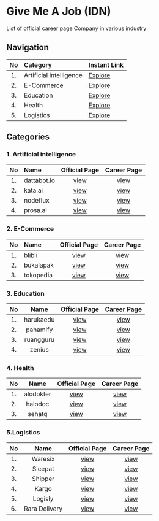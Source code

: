 # Give Me A Job (IDN)
List of official career page Company in various industry

## Navigation

| No |           Category      | Instant Link                                                                          |
|:--:|:------------------------|---------------------------------------------------------------------------------------|
| 1. | Artificial intelligence | [Explore](https://github.com/ervinismu/give-me-a-job#artificial-intelligence)         |
| 2. | E-Commerce              | [Explore](https://github.com/ervinismu/give-me-a-job#e-commerce)                      |
| 3. | Education               | [Explore](https://github.com/ervinismu/give-me-a-job#education)                       |
| 4. | Health                  | [Explore](https://github.com/ervinismu/give-me-a-job#health)                          |
| 5. | Logistics               | [Explore](https://github.com/ervinismu/give-me-a-job#logistics)                       |

## Categories 

### 1. Artificial intelligence

| No |     Name    |         Official Page          |                 Career Page                           |
|:--:|:------------|:------------------------------:|:-----------------------------------------------------:|
| 1. | dattabot.io |[view](https://kata.ai/)        |[view](https://dattabot.io/life-at-dattabot/)          |
| 2. | kata.ai     |[view](https://kata.ai/)        |[view](https://kata.ai/career)                         |
| 3. | nodeflux    |[view](https://www.nodeflux.io/)|[view](https://www.linkedin.com/company/nodeflux/jobs/)|
| 4. | prosa.ai    |[view](https://prosa.ai)        |[view](https://prosa.ai/career#positions)              |

### 2. E-Commerce

| No |    Name   |          Official Page          |           Career Page                    |
|:--:|:----------|:-------------------------------:|:----------------------------------------:|
| 1. | blibli    |[view](https://www.blibli.com/)  |[view](https://careers.blibli.com/)       |
| 2. | bukalapak |[view](https://www.bukalapak.com)|[view](https://careers.bukalapak.com/)    |
| 3. | tokopedia |[view](https://www.tokopedia.com)|[view](https://www.tokopedia.com/careers/)|

### 3. Education

| No |    Name   |        Official Page             |               Career Page                   |
|:--:|:---------:|:--------------------------------:|:-------------------------------------------:|
| 1. | harukaedu |[view](https://harukaedu.com/)    |[view](https://harukaedu.com/career/)        |
| 2. | pahamify  |[view](https://pahamify.com/)     |[view](https://pahamify.com/career-list/)    | 
| 3. | ruangguru |[view](https://www.ruangguru.com/)|[view](https://career.ruangguru.com/)        | 
| 4. | zenius    |[view](https://www.zenius.net/)   |[view](https://www.zenius.net/we-are-hiring/)|

### 4. Health

| No |   Name    |       Official Page              |                   Career Page                  |
|:--:|:---------:|:--------------------------------:|:----------------------------------------------:|
| 1. | alodokter |[view](https://www.alodokter.com/)|[view](https://www.kalibrr.com/c/alodokter/jobs)|
| 2. | halodoc   |[view](https://www.halodoc.com/)  |[view](https://www.halodoc.com/career)          |
| 3. | sehatq    |[view](https://www.sehatq.com/)   |[view](https://www.sehatq.com/karir)            |

### 5.Logistics

|  No |    Name       |       Official Page                |         Career Page                         |
|:---:|:-------------:|:----------------------------------:|:-------------------------------------------:|
| 1.  | Waresix       |[view](https://www.waresix.com/)    |[view](https://careers.waresix.com/)         |
| 2.  | Sicepat       |[view](https://www.sicepat.com/)    |[view](https://www.sicepat.com/career)       |
| 3.  | Shipper       |[view](https://shipper.id/)         |[view](https://shipper.id/career)            |
| 4.  | Kargo         |[view](https://kargo.tech/en/about/)|[view](https://kargo-technologies.breezy.hr/)|
| 5.  | Logisly       |[view](https://logisly.com/)        |[view](https://logisly.com/careers)          |
| 6.  | Rara Delivery |[view](https://www.rara.delivery/)  |[view](https://www.rara.delivery/careers/)   |
